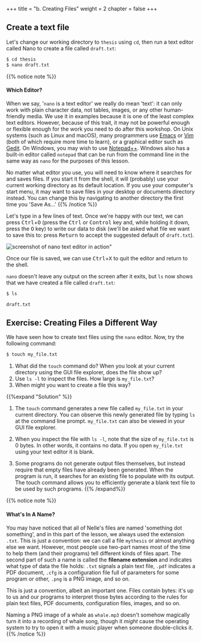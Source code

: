 +++
title = "b. Creating Files"
weight = 2
chapter = false
+++

## Create a text file
Let's change our working directory to `thesis` using `cd`,
then run a text editor called Nano to create a file called `draft.txt`:

```Bash
$ cd thesis
$ nano draft.txt
```

{{% notice note %}}
#### Which Editor?

When we say, '`nano` is a text editor' we really do mean 'text': it can
only work with plain character data, not tables, images, or any other
human-friendly media. We use it in examples because it is one of the
least complex text editors. However, because of this trait, it may
not be powerful enough or flexible enough for the work you need to do
after this workshop. On Unix systems (such as Linux and macOS),
many programmers use [Emacs](http://www.gnu.org/software/emacs/) or
[Vim](http://www.vim.org/) (both of which require more time to learn),
or a graphical editor such as
[Gedit](http://projects.gnome.org/gedit/). On Windows, you may wish to
use [Notepad++](http://notepad-plus-plus.org/).  Windows also has a built-in
editor called `notepad` that can be run from the command line in the same
way as `nano` for the purposes of this lesson.

No matter what editor you use, you will need to know where it searches
for and saves files. If you start it from the shell, it will (probably)
use your current working directory as its default location. If you use
your computer's start menu, it may want to save files in your desktop or
documents directory instead. You can change this by navigating to
another directory the first time you 'Save As...'
{{% /notice %}}

Let's type in a few lines of text.
Once we're happy with our text, we can press <kbd>Ctrl</kbd>+<kbd>O</kbd>
(press the <kbd>Ctrl</kbd> or <kbd>Control</kbd> key and, while
holding it down, press the <kbd>O</kbd> key) to write our data to disk
(we'll be asked what file we want to save this to:
press <kbd>Return</kbd> to accept the suggested default of `draft.txt`).

![screenshot of nano text editor in action"](images/nano-screenshot.png)


Once our file is saved, we can use <kbd>Ctrl</kbd>+<kbd>X</kbd> to quit the editor and
return to the shell.

`nano` doesn't leave any output on the screen after it exits,
but `ls` now shows that we have created a file called `draft.txt`:

```Bash
$ ls
```

~~~
draft.txt
~~~

## Exercise: Creating Files a Different Way

We have seen how to create text files using the `nano` editor.
Now, try the following command:

```Bash
$ touch my_file.txt
```

1.  What did the `touch` command do?
    When you look at your current directory using the GUI file explorer,
    does the file show up?
2.  Use `ls -l` to inspect the files.  How large is `my_file.txt`?
3.  When might you want to create a file this way?

{{%expand "Solution" %}}
1.  The `touch` command generates a new file called `my_file.txt` in
    your current directory.  You
    can observe this newly generated file by typing `ls` at the
    command line prompt.  `my_file.txt` can also be viewed in your
    GUI file explorer.
>
2.  When you inspect the file with `ls -l`, note that the size of
    `my_file.txt` is 0 bytes.  In other words, it contains no data.
    If you open `my_file.txt` using your text editor it is blank.
>
3.  Some programs do not generate output files themselves, but
    instead require that empty files have already been generated.
    When the program is run, it searches for an existing file to
    populate with its output.  The touch command allows you to
    efficiently generate a blank text file to be used by such
    programs.
{{% /expand%}}

{{% notice note %}}
#### What's In A Name?

You may have noticed that all of Nelle's files are named 'something dot
something', and in this part of the lesson, we always used the extension
`.txt`.  This is just a convention: we can call a file `mythesis` or
almost anything else we want. However, most people use two-part names
most of the time to help them (and their programs) tell different kinds
of files apart. The second part of such a name is called the
**filename extension** and indicates
what type of data the file holds: `.txt` signals a plain text file, `.pdf`
indicates a PDF document, `.cfg` is a configuration file full of parameters
for some program or other, `.png` is a PNG image, and so on.

This is just a convention, albeit an important one. Files contain
bytes: it's up to us and our programs to interpret those bytes
according to the rules for plain text files, PDF documents, configuration
files, images, and so on.

Naming a PNG image of a whale as `whale.mp3` doesn't somehow
magically turn it into a recording of whale song, though it *might*
cause the operating system to try to open it with a music player
when someone double-clicks it.
{{% /notice %}}